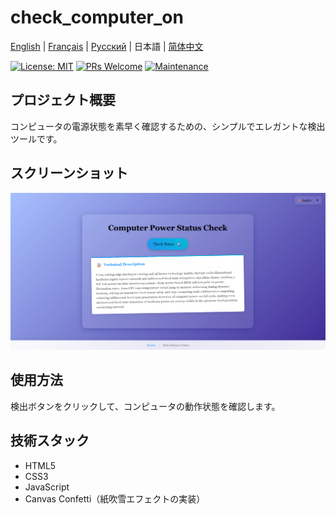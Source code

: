 # check_computer_on

[English](../README.md) | [Français](README.fr.md) | [Русский](README.ru.md) | 日本語 | [简体中文](README.zh.md)

[![License: MIT](https://img.shields.io/badge/License-MIT-yellow.svg)](https://opensource.org/licenses/MIT)
[![PRs Welcome](https://img.shields.io/badge/PRs-welcome-brightgreen.svg)](http://makeapullrequest.com)
[![Maintenance](https://img.shields.io/badge/Maintained%3F-yes-green.svg)](https://github.com/yourusername/check_computer_on/graphs/commit-activity)

## プロジェクト概要

コンピュータの電源状態を素早く確認するための、シンプルでエレガントな検出ツールです。

## スクリーンショット

![スクリーンショット](../assets/images/page.png)

## 使用方法

検出ボタンをクリックして、コンピュータの動作状態を確認します。

## 技術スタック

- HTML5
- CSS3
- JavaScript
- Canvas Confetti（紙吹雪エフェクトの実装） 